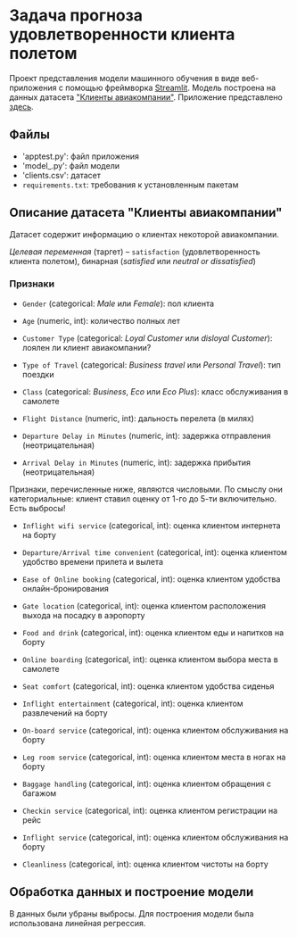 # Задача прогноза удовлетворенности клиента полетом

Проект представления модели машинного обучения в виде веб-приложения с помощью фреймворка [Streamlit](https://www.streamlit.io/). Модель построена на данных датасета ["Клиенты авиакомпании"](https://github.com/crazyhamster09/clients/blob/main/data/clients.csv). Приложение представлено [здесь](https://clients-7tpl0t8vtfr.streamlit.app/).

## Файлы
- 'apptest.py': файл приложения
- 'model_.py': файл модели
- 'clients.csv': датасет
- `requirements.txt`: требования к установленным пакетам

## Описание датасетa "Клиенты авиакомпании"

Датасет содержит информацию о клиентах некоторой авиакомпании.

*Целевая переменная* (таргет) – `satisfaction` (удовлетворенность клиента полетом), бинарная (*satisfied* или *neutral or dissatisfied*)

### Признаки
- `Gender` (categorical: *Male* или *Female*): пол клиента

- `Age` (numeric, int): количество полных лет

- `Customer Type` (categorical: *Loyal Customer* или *disloyal Customer*): лоялен ли клиент авиакомпании?

- `Type of Travel` (categorical: *Business travel* или *Personal Travel*): тип поездки

- `Class` (categorical: *Business*, *Eco* или *Eco Plus*): класс обслуживания в самолете

- `Flight Distance` (numeric, int): дальность перелета (в милях)

- `Departure Delay in Minutes` (numeric, int): задержка отправления (неотрицательная)

- `Arrival Delay in Minutes` (numeric, int): задержка прибытия (неотрицательная)

Признаки, перечисленные ниже, являются числовыми. По смыслу они категориальные: клиент ставил оценку от 1-го до 5-ти включительно. Есть выбросы!

- `Inflight wifi service` (categorical, int): оценка клиентом интернета на борту

- `Departure/Arrival time convenient` (categorical, int): оценка клиентом удобство времени прилета и вылета

- `Ease of Online booking` (categorical, int): оценка клиентом удобства онлайн-бронирования

- `Gate location` (categorical, int): оценка клиентом расположения выхода на посадку в аэропорту

- `Food and drink` (categorical, int): оценка клиентом еды и напитков на борту

- `Online boarding` (categorical, int): оценка клиентом выбора места в самолете

- `Seat comfort` (categorical, int): оценка клиентом удобства сиденья

- `Inflight entertainment` (categorical, int): оценка клиентом развлечений на борту

- `On-board service` (categorical, int): оценка клиентом обслуживания на борту

- `Leg room service` (categorical, int): оценка клиентом места в ногах на борту

- `Baggage handling` (categorical, int): оценка клиентом обращения с багажом

- `Checkin service` (categorical, int): оценка клиентом регистрации на рейс
- `Inflight service` (categorical, int): оценка клиентом обслуживания на борту
- `Cleanliness` (categorical, int): оценка клиентом чистоты на борту

## Обработка данных и построение модели
В данных были убраны выбросы.
Для построения модели была использована линейная регрессия.
